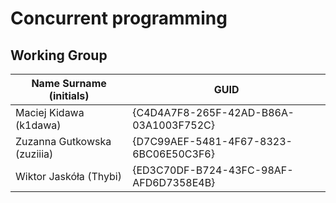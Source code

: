 # Concurrent programming

## Working Group

| Name Surname (initials)    | GUID                                     |
| -----------------------    | ---------------------------------------- |
| Maciej Kidawa (k1dawa)     | {C4D4A7F8-265F-42AD-B86A-03A1003F752C}   |
| Zuzanna Gutkowska (zuziiia)| {D7C99AEF-5481-4F67-8323-6BC06E50C3F6}   |
| Wiktor Jaskóła (Thybi)     | {ED3C70DF-B724-43FC-98AF-AFD6D7358E4B}   |
